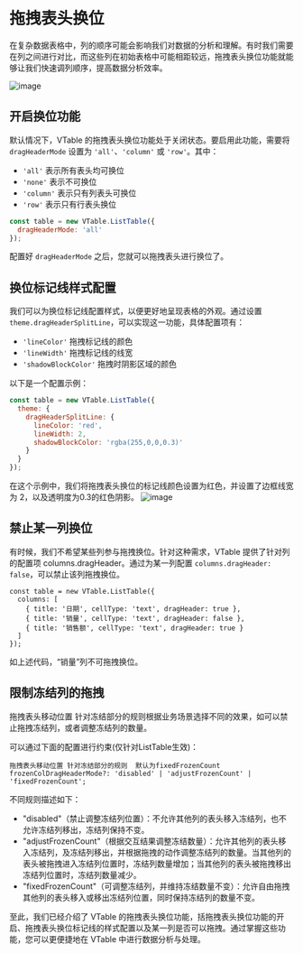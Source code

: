 # 拖拽表头换位

在复杂数据表格中，列的顺序可能会影响我们对数据的分析和理解。有时我们需要在列之间进行对比，而这些列在初始表格中可能相距较远，拖拽表头换位功能就能够让我们快速调列顺序，提高数据分析效率。

![image](https://lf9-dp-fe-cms-tos.byteorg.com/obj/bit-cloud/48c337ece11d289fc4644a20e.gif)

## 开启换位功能

默认情况下，VTable 的拖拽表头换位功能处于关闭状态。要启用此功能，需要将 `dragHeaderMode` 设置为 `'all'`、`'column'` 或 `'row'`。其中：

*   `'all'` 表示所有表头均可换位
*   `'none'` 表示不可换位
*   `'column'` 表示只有列表头可换位
*   `'row'` 表示只有行表头换位

```javascript
const table = new VTable.ListTable({
  dragHeaderMode: 'all'
});
```

配置好 `dragHeaderMode` 之后，您就可以拖拽表头进行换位了。

## 换位标记线样式配置

我们可以为换位标记线配置样式，以便更好地呈现表格的外观。通过设置 `theme.dragHeaderSplitLine`，可以实现这一功能，具体配置项有：

*   `'lineColor'` 拖拽标记线的颜色
*   `'lineWidth'` 拖拽标记线的线宽
*   `'shadowBlockColor'` 拖拽时阴影区域的颜色

以下是一个配置示例：

```javascript
const table = new VTable.ListTable({
  theme: {
    dragHeaderSplitLine: {
      lineColor: 'red',
      lineWidth: 2,
      shadowBlockColor: 'rgba(255,0,0,0.3)'
    }
  }
});
```

在这个示例中，我们将拖拽表头换位的标记线颜色设置为红色，并设置了边框线宽为 2，以及透明度为0.3的红色阴影。
![image](https://lf9-dp-fe-cms-tos.byteorg.com/obj/bit-cloud/a2c7623458257d1562627090c.png)

## 禁止某一列换位

有时候，我们不希望某些列参与拖拽换位。针对这种需求，VTable 提供了针对列的配置项 columns.dragHeader。通过为某一列配置 `columns.dragHeader: false`，可以禁止该列拖拽换位。

    const table = new VTable.ListTable({
      columns: [
        { title: '日期', cellType: 'text', dragHeader: true },
        { title: '销量', cellType: 'text', dragHeader: false },
        { title: '销售额', cellType: 'text', dragHeader: true }
      ]
    });

如上述代码，“销量”列不可拖拽换位。

## 限制冻结列的拖拽
拖拽表头移动位置 针对冻结部分的规则根据业务场景选择不同的效果，如可以禁止拖拽冻结列，或者调整冻结列的数量。

可以通过下面的配置进行约束(仅针对ListTable生效)：
```
拖拽表头移动位置 针对冻结部分的规则  默认为fixedFrozenCount
frozenColDragHeaderMode?: 'disabled' | 'adjustFrozenCount' | 'fixedFrozenCount';
```
不同规则描述如下：

- "disabled"（禁止调整冻结列位置）：不允许其他列的表头移入冻结列，也不允许冻结列移出，冻结列保持不变。
- "adjustFrozenCount"（根据交互结果调整冻结数量）：允许其他列的表头移入冻结列，及冻结列移出，并根据拖拽的动作调整冻结列的数量。当其他列的表头被拖拽进入冻结列位置时，冻结列数量增加；当其他列的表头被拖拽移出冻结列位置时，冻结列数量减少。
- "fixedFrozenCount"（可调整冻结列，并维持冻结数量不变）：允许自由拖拽其他列的表头移入或移出冻结列位置，同时保持冻结列的数量不变。

至此，我们已经介绍了 VTable 的拖拽表头换位功能，括拖拽表头换位功能的开启、拖拽表头换位标记线的样式配置以及某一列是否可以拖拽。通过掌握这些功能，您可以更便捷地在 VTable 中进行数据分析与处理。
